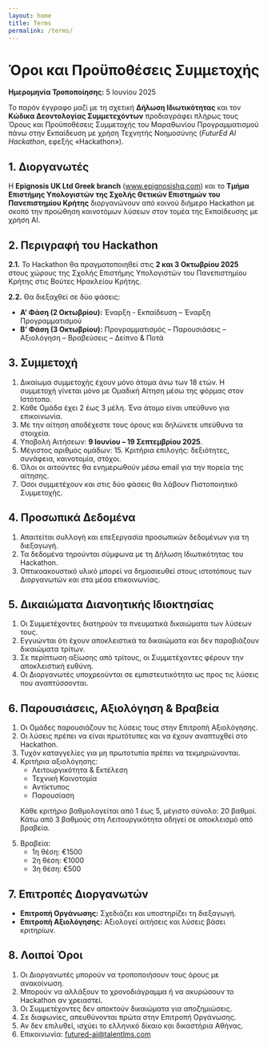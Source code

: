 ```yaml
---
layout: home
title: Terms
permalink: /terms/
---
```


<div class="container">
  <h1>Όροι και Προϋποθέσεις Συμμετοχής</h1>
  <p><strong>Ημερομηνία Τροποποίησης:</strong> 5 Ιουνίου 2025</p>

  <p>Το παρόν έγγραφο μαζί με τη σχετική <strong>Δήλωση Ιδιωτικότητας</strong> και τον <strong>Κώδικα Δεοντολογίας Συμμετεχόντων</strong> προδιαγράφει πλήρως τους Όρους και Προϋποθέσεις Συμμετοχής του Μαραθωνίου Προγραμματισμού πάνω στην Εκπαίδευση με χρήση Τεχνητής Νοημοσύνης (<em>FuturEd AI Hackathon</em>, εφεξής «Hackathon»).</p>

  <h2>1. Διοργανωτές</h2>
  <p>Η <strong>Epignosis UK Ltd Greek branch</strong> (<a href="https://www.epignosishq.com">www.epignosishq.com</a>) και το <strong>Τμήμα Επιστήμης Υπολογιστών της Σχολής Θετικών Επιστημών του Πανεπιστημίου Κρήτης</strong> διοργανώνουν από κοινού διήμερο Hackathon με σκοπό την προώθηση καινοτόμων λύσεων στον τομέα της Εκπαίδευσης με χρήση AI.</p>

  <h2>2. Περιγραφή του Hackathon</h2>
  <p><strong>2.1.</strong> Το Hackathon θα πραγματοποιηθεί στις <strong>2 και 3 Οκτωβρίου 2025</strong> στους χώρους της Σχολής Επιστήμης Υπολογιστών του Πανεπιστημίου Κρήτης στις Βούτες Ηρακλείου Κρήτης.</p>
  <p><strong>2.2.</strong> Θα διεξαχθεί σε δύο φάσεις:</p>
  <ul>
    <li><strong>Α’ Φάση (2 Οκτωβρίου):</strong> Έναρξη - Εκπαίδευση – Έναρξη Προγραμματισμού</li>
    <li><strong>Β’ Φάση (3 Οκτωβρίου):</strong> Προγραμματισμός – Παρουσιάσεις – Αξιολόγηση – Βραβεύσεις – Δείπνο & Ποτά</li>
  </ul>

  <h2>3. Συμμετοχή</h2>
  <ol>
    <li>Δικαίωμα συμμετοχής έχουν μόνο άτομα άνω των 18 ετών. Η συμμετοχή γίνεται μόνο με Ομαδική Αίτηση μέσω της φόρμας στον Ιστότοπο.</li>
    <li>Κάθε Ομάδα έχει 2 έως 3 μέλη. Ένα άτομο είναι υπεύθυνο για επικοινωνία.</li>
    <li>Με την αίτηση αποδέχεστε τους όρους και δηλώνετε υπεύθυνα τα στοιχεία.</li>
    <li>Υποβολή Αιτήσεων: <strong>9 Ιουνίου – 19 Σεπτεμβρίου 2025</strong>.</li>
    <li>Μέγιστος αριθμός ομάδων: 15. Κριτήρια επιλογής: δεξιότητες, συνάφεια, καινοτομία, στόχοι.</li>
    <li>Όλοι οι αιτούντες θα ενημερωθούν μέσω email για την πορεία της αίτησης.</li>
    <li>Όσοι συμμετέχουν και στις δύο φάσεις θα λάβουν Πιστοποιητικό Συμμετοχής.</li>
  </ol>

  <h2>4. Προσωπικά Δεδομένα</h2>
  <ol>
    <li>Απαιτείται συλλογή και επεξεργασία προσωπικών δεδομένων για τη διεξαγωγή.</li>
    <li>Τα δεδομένα τηρούνται σύμφωνα με τη Δήλωση Ιδιωτικότητας του Hackathon.</li>
    <li>Οπτικοακουστικό υλικό μπορεί να δημοσιευθεί στους ιστοτόπους των Διοργανωτών και στα μέσα επικοινωνίας.</li>
  </ol>

  <h2>5. Δικαιώματα Διανοητικής Ιδιοκτησίας</h2>
  <ol>
    <li>Οι Συμμετέχοντες διατηρούν τα πνευματικά δικαιώματα των λύσεων τους.</li>
    <li>Εγγυώνται ότι έχουν αποκλειστικά τα δικαιώματα και δεν παραβιάζουν δικαιώματα τρίτων.</li>
    <li>Σε περίπτωση αξίωσης από τρίτους, οι Συμμετέχοντες φέρουν την αποκλειστική ευθύνη.</li>
    <li>Οι Διοργανωτές υποχρεούνται σε εμπιστευτικότητα ως προς τις λύσεις που αναπτύσσονται.</li>
  </ol>

  <h2>6. Παρουσιάσεις, Αξιολόγηση & Βραβεία</h2>
  <ol>
    <li>Οι Ομάδες παρουσιάζουν τις λύσεις τους στην Επιτροπή Αξιολόγησης.</li>
    <li>Οι λύσεις πρέπει να είναι πρωτότυπες και να έχουν αναπτυχθεί στο Hackathon.</li>
    <li>Τυχόν καταγγελίες για μη πρωτοτυπία πρέπει να τεκμηριώνονται.</li>
    <li>Κριτήρια αξιολόγησης: 
      <ul>
        <li>Λειτουργικότητα & Εκτέλεση</li>
        <li>Τεχνική Καινοτομία</li>
        <li>Αντίκτυπος</li>
        <li>Παρουσίαση</li>
      </ul>
      <p>Κάθε κριτήριο βαθμολογείται από 1 έως 5, μέγιστο σύνολο: 20 βαθμοί. Κάτω από 3 βαθμούς στη Λειτουργικότητα οδηγεί σε αποκλεισμό από βραβεία.</p>
    </li>
    <li>Βραβεία:
      <ul>
        <li>1η θέση: €1500</li>
        <li>2η θέση: €1000</li>
        <li>3η θέση: €500</li>
      </ul>
    </li>
  </ol>

  <h2>7. Επιτροπές Διοργανωτών</h2>
  <ul>
    <li><strong>Επιτροπή Οργάνωσης:</strong> Σχεδιάζει και υποστηρίζει τη διεξαγωγή.</li>
    <li><strong>Επιτροπή Αξιολόγησης:</strong> Αξιολογεί αιτήσεις και λύσεις βάσει κριτηρίων.</li>
  </ul>

  <h2>8. Λοιποί Όροι</h2>
  <ol>
    <li>Οι Διοργανωτές μπορούν να τροποποιήσουν τους όρους με ανακοίνωση.</li>
    <li>Μπορούν να αλλάξουν το χρονοδιάγραμμα ή να ακυρώσουν το Hackathon αν χρειαστεί.</li>
    <li>Οι Συμμετέχοντες δεν αποκτούν δικαιώματα για αποζημιώσεις.</li>
    <li>Σε διαφωνίες, απευθύνονται πρώτα στην Επιτροπή Οργάνωσης.</li>
    <li>Αν δεν επιλυθεί, ισχύει το ελληνικό δίκαιο και δικαστήρια Αθήνας.</li>
    <li>Επικοινωνία: <a href="mailto:futured-ai@talentlms.com">futured-ai@talentlms.com</a></li>
  </ol>
</div>
